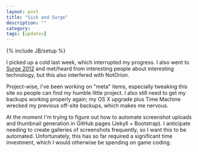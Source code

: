 ```yaml
---
layout: post
title: "Sick and Surge"
description: ""
category: 
tags: [updates]
---
```

{% include JB/setup %}

I picked up a cold last week, which interrupted my progress. I also went to [Surge 2012](http://omniti.com/surge2012) and met/heard from interesting people about interesting technology, but this also interfered with NotOrion. 

Project-wise, I've been working on "meta" items, especially tweaking this site so people can find my humble little project. I also still need to get my backups working properly again; my OS X upgrade plus Time Machine wrecked my previous off-site backups, which makes me nervous.

At the moment I'm trying to figure out how to automate screenshot uploads and thumbnail generation in GitHub pages (Jekyll + Bootstrap). I anticipate needing to create galleries of screenshots frequently, so I want this to be automated. Unfortunately, this has so far required a significant time investment, which I would otherwise be spending on game coding.
